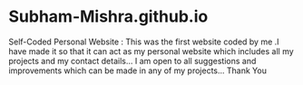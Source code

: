 # Subham-Mishra.github.io
Self-Coded Personal Website :
This was the first website coded by me .I have made it so that it can act as my personal website which includes all my projects and
my contact details... I am open to all suggestions and improvements which can be made in any of my projects...
Thank You
